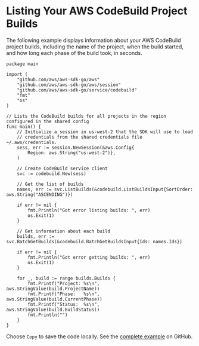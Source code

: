 # Listing Your AWS CodeBuild Project Builds<a name="cb-example-list-builds"></a>

The following example displays information about your AWS CodeBuild project builds, including the name of the project, when the build started, and how long each phase of the build took, in seconds\.

```
package main

import (
    "github.com/aws/aws-sdk-go/aws"
    "github.com/aws/aws-sdk-go/aws/session"
    "github.com/aws/aws-sdk-go/service/codebuild"
    "fmt"
    "os"
)

// Lists the CodeBuild builds for all projects in the region configured in the shared config
func main() {
    // Initialize a session in us-west-2 that the SDK will use to load
    // credentials from the shared credentials file ~/.aws/credentials.
    sess, err := session.NewSession(&aws.Config{
        Region: aws.String("us-west-2")},
    )

    // Create CodeBuild service client
    svc := codebuild.New(sess)

    // Get the list of builds
    names, err := svc.ListBuilds(&codebuild.ListBuildsInput{SortOrder: aws.String("ASCENDING")})

    if err != nil {
        fmt.Println("Got error listing builds: ", err)
        os.Exit(1)
    }

    // Get information about each build
    builds, err := svc.BatchGetBuilds(&codebuild.BatchGetBuildsInput{Ids: names.Ids})

    if err != nil {
        fmt.Println("Got error getting builds: ", err)
        os.Exit(1)
    }

    for _, build := range builds.Builds {
        fmt.Printf("Project: %s\n", aws.StringValue(build.ProjectName))
        fmt.Printf("Phase:   %s\n", aws.StringValue(build.CurrentPhase))
        fmt.Printf("Status:  %s\n", aws.StringValue(build.BuildStatus))
        fmt.Println("")
    }
}
```

Choose `Copy` to save the code locally\. See the [complete example](https://github.com/awsdocs/aws-doc-sdk-examples/blob/main/go/example_code/codebuild/cb_list_builds.go) on GitHub\.